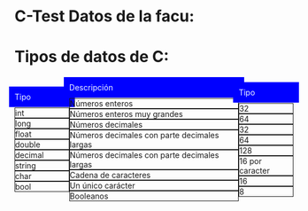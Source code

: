 # C-Test Datos de la facu:

# Tipos de datos de C:

<div style="display: flex; flex-direction:row">
<div style="display:flex; flex-direction:column; justify-content:center; align-items:center;  width:100px; ">
<p style="width:100%; background-color: blue; color:aliceblue; margin:1px;padding:10px;">
Tipo
</p>
<ul style="list-style: none; width:100%; margin:0; padding:0;">
<li style="border:1px solid ;">int</li>
<li style="border:1px solid ;">long</li>
<li style="border:1px solid ;">float</li>
<li style="border:1px solid ;">double</li>
<li style="border:1px solid ;">decimal</li>
<li style="border:1px solid ;">string</li>
<li style="border:1px solid ;">char</li>
<li style="border:1px solid ;">bool</li>
</ul>
</div>
<div style="display:flex; flex-direction:column; justify-content:center; align-items:center;  width:310px; ">
<p style="width:100%; background-color: blue; color:aliceblue; margin:1px;padding:10px;">
Descripción
</p>
<ul style="list-style: none; width:100%; margin:0; padding:0;">
<li style="border:1px solid ;">Números enteros</li>
<li style="border:1px solid ;">Números enteros muy grandes</li>
<li style="border:1px solid ;">Números decimales</li>
<li style="border:1px solid ;">Números decimales con parte decimales largas</li>
<li style="border:1px solid ;">Números decimales con parte decimales largas </li>
<li style="border:1px solid ;">Cadena de caracteres</li>
<li style="border:1px solid ;">Un único carácter</li>
<li style="border:1px solid ;">Booleanos</li>
</ul>
</div>
<div style="display:flex; flex-direction:column; justify-content:center; align-items:center;  width:100px;">
<p style="width:100%; background-color: blue; color:aliceblue; margin:1px;padding:10px;">
Tipo
</p>
<ul style="list-style: none; width:100%; margin:0; padding:0;">
<li style="border:1px solid ;">32</li>
<li style="border:1px solid ;">64</li>
<li style="border:1px solid ;">32</li>
<li style="border:1px solid ;">64</li>
<li style="border:1px solid ;">128</li>
<li style="border:1px solid ;">16 por caracter</li>
<li style="border:1px solid ;">16</li>
<li style="border:1px solid ;">8</li>
</ul>
</div>
</div>